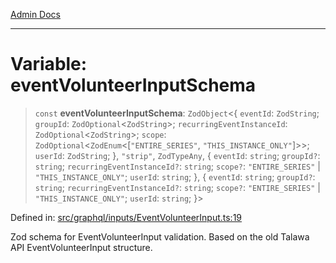 [Admin Docs](/)

***

# Variable: eventVolunteerInputSchema

> `const` **eventVolunteerInputSchema**: `ZodObject`\<\{ `eventId`: `ZodString`; `groupId`: `ZodOptional`\<`ZodString`\>; `recurringEventInstanceId`: `ZodOptional`\<`ZodString`\>; `scope`: `ZodOptional`\<`ZodEnum`\<\[`"ENTIRE_SERIES"`, `"THIS_INSTANCE_ONLY"`\]\>\>; `userId`: `ZodString`; \}, `"strip"`, `ZodTypeAny`, \{ `eventId`: `string`; `groupId?`: `string`; `recurringEventInstanceId?`: `string`; `scope?`: `"ENTIRE_SERIES"` \| `"THIS_INSTANCE_ONLY"`; `userId`: `string`; \}, \{ `eventId`: `string`; `groupId?`: `string`; `recurringEventInstanceId?`: `string`; `scope?`: `"ENTIRE_SERIES"` \| `"THIS_INSTANCE_ONLY"`; `userId`: `string`; \}\>

Defined in: [src/graphql/inputs/EventVolunteerInput.ts:19](https://github.com/Sourya07/talawa-api/blob/aac5f782223414da32542752c1be099f0b872196/src/graphql/inputs/EventVolunteerInput.ts#L19)

Zod schema for EventVolunteerInput validation.
Based on the old Talawa API EventVolunteerInput structure.
